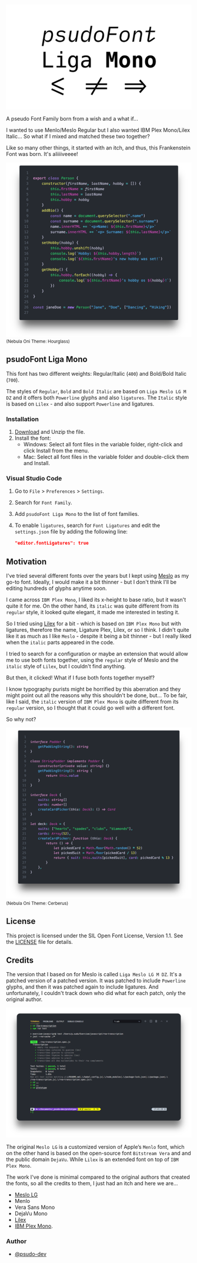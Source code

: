 ![psudoFont Liga Mono](./img/psudoFont_Liga_Mono.png)

A pseudo Font Family born from a wish and a what if...

I wanted to use Menlo/Meslo Regular but I also wanted IBM Plex Mono/Lilex Italic... So what if I mixed and matched these two together?

Like so many other things, it started with an itch, and thus, this Frankenstein Font was born. It's aliiiiveeee!

![Hourglass Example](./img/example_hourglass.png)
<small>(Nebula Oni Theme: Hourglass)</small>

## psudoFont Liga Mono

This font has two different weights: Regular/Italic (`400`) and Bold/Bold Italic (`700`).

The styles of `Regular`, `Bold` and `Bold Italic` are based on `Liga Meslo LG M DZ` and it offers both `Powerline` glyphs and also `ligatures`. The `Italic` style is based on `Lilex` - and also support `Powerline` and ligatures.

### Installation

1. [Download](https://github.com/psudo-dev/psudofont-liga-mono/releases/download/v.1.0.0/psudoFont_Liga_Mono.zip) and Unzip the file.
2. Install the font:
   - Windows: Select all font files in the variable folder, right-click and click Install from the menu.
   - Mac: Select all font files in the variable folder and double-click them and Install.

### Visual Studio Code

1. Go to `File` > `Preferences` > `Settings`.
2. Search for `Font Family`.
3. Add `psudoFont Liga Mono` to the list of font families.
4. To enable `ligatures`, search for `Font Ligatures` and edit the `settings.json` file by adding the following line:

   ```json
   "editor.fontLigatures": true
   ```

## Motivation

I've tried several different fonts over the years but I kept using [Meslo](https://github.com/andreberg/Meslo-Font) as my go-to font. Ideally, I would make it a bit thinner - but I don't think I'll be editing hundreds of glyphs anytime soon.

I came across `IBM Plex Mono`, I liked its x-height to base ratio, but it wasn't quite it for me. On the other hand, its `italic` was quite different from its `regular` style, it looked quite elegant, it made me interested in testing it.

So I tried using [Lilex](https://github.com/mishamyrt/Lilex) for a bit - which is based on `IBM Plex Mono` but with ligatures, therefore the name, Ligature Plex, Lilex, or so I think. I didn't quite like it as much as I like `Meslo` - despite it being a bit thinner - but I really liked when the `italic` parts appeared in the code.

I tried to search for a configuration or maybe an extension that would allow me to use both fonts together, using the `regular` style of Meslo and the `italic` style of `Lilex`, but I couldn't find anything.

But then, it clicked! What if I fuse both fonts together myself?

I know typography purists might be horrified by this aberration and they might point out all the reasons why this shouldn't be done, but... To be fair, like I said, the `italic` version of `IBM Plex Mono` is quite different from its `regular` version, so I thought that it could go well with a different font.

So why not?

![Hourglass Example](./img/example_cerberus.png)
<small>(Nebula Oni Theme: Cerberus)</small>

## License

This project is licensed under the SIL Open Font License, Version 1.1. See the [LICENSE](./LICENSE) file for details.

## Credits

The version that I based on for Meslo is called `Liga Meslo LG M DZ`. It's a patched version of a patched version. It was patched to include `Powerline` glyphs, and then it was patched again to include ligatures. And unfortunately, I couldn't track down who did what for each patch, only the original author.

![Terminal Example](./img/example_terminal.png)

The original `Meslo LG` is a customized version of Apple’s `Menlo` font, which on the other hand is based on the open-source font `Bitstream Vera` and and the public domain `DejaVu`. While `Lilex` is an extended font on top of `IBM Plex Mono`.

The work I've done is minimal compared to the original authors that created the fonts, so all the credits to them, I just had an itch and here we are...

- [Meslo LG](https://github.com/andreberg/Meslo-Font)
- Menlo
- Vera Sans Mono
- DejaVu Mono
- [Lilex](https://github.com/mishamyrt/Lilex)
- [IBM Plex Mono](https://github.com/IBM/plex).

### Author

- [@psudo-dev](https://github.com/psudo-dev/)
